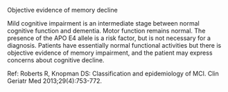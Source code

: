 Objective evidence of memory decline

Mild cognitive impairment is an intermediate stage between normal cognitive function and dementia. Motor function remains normal. The presence of the APO E4 allele is a risk factor, but is not necessary for a diagnosis. Patients have essentially normal functional activities but there is objective evidence of memory impairment, and the patient may express concerns about cognitive decline.

Ref:  Roberts R, Knopman DS: Classification and epidemiology of MCI. Clin Geriatr Med 2013;29(4):753-772.